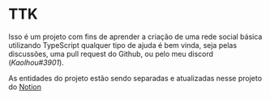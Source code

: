 # TTK
Isso é um projeto com fins de aprender a criação de uma rede social básica utilizando TypeScript
qualquer tipo de ajuda é bem vinda, seja pelas discussões, uma pull request do Github, ou pelo meu discord (_Kaolhou#3901_).

As entidades do projeto estão sendo separadas e atualizadas nesse projeto do [Notion](https://kaolhou.notion.site/Ttk-e60062f481d24f64bed49d9b3ddc9635)